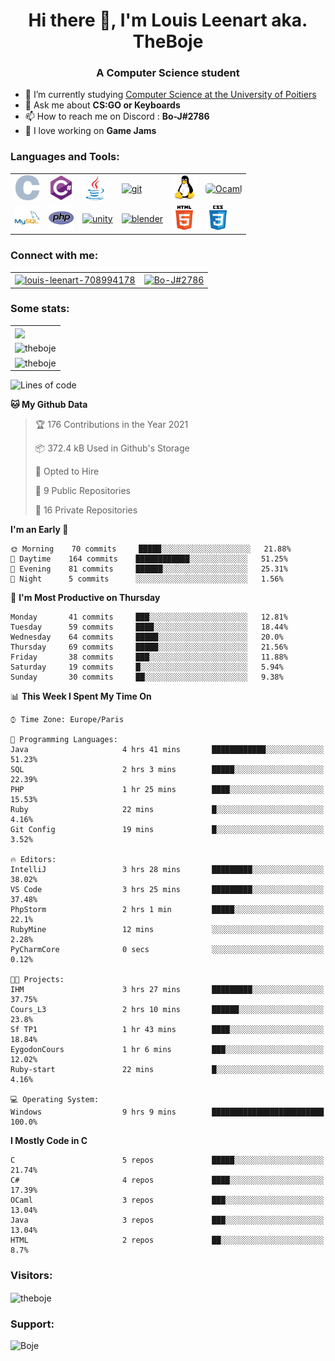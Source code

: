 <h1 align="center">Hi there 👋, I'm Louis Leenart aka. TheBoje</h1>
<h3 align="center">A Computer Science student</h3>

- 🔭 I’m currently studying [Computer Science at the University of Poitiers](http://formations.univ-poitiers.fr/fr/index/autre-diplome-niveau-master-AM/autre-diplome-niveau-master-AM/cmi-informatique-JD2XQGVY.html)
- 💬 Ask me about **CS:GO or Keyboards** <!-- TODO Ajouter un svg d'ergodox -->
- 📫 How to reach me on Discord : **Bo-J#2786**
- 🎯 I love working on **Game Jams**

<h3 align="left">Languages and Tools:</h3>
<p align="center"> 
  <table align="center">
    <tr>
      <td><a href="https://www.cprogramming.com/" target="_blank"> <img src="https://raw.githubusercontent.com/devicons/devicon/master/icons/c/c-original.svg" alt="c" width="40" height="40"/> </a> 
      <td><a href="https://www.w3schools.com/cs/" target="_blank"> <img src="https://raw.githubusercontent.com/devicons/devicon/master/icons/csharp/csharp-original.svg" alt="csharp" width="40" height="40"/> </a> 
      <td><a href="https://www.java.com" target="_blank"> <img src="https://raw.githubusercontent.com/devicons/devicon/master/icons/java/java-original.svg" alt="java" width="40" height="40"/> </a> 
      <td><a href="https://git-scm.com/" target="_blank"> <img src="https://www.vectorlogo.zone/logos/git-scm/git-scm-icon.svg" alt="git" width="40" height="40"/> </a>
      <td><a href="https://www.linux.org/" target="_blank"> <img src="https://raw.githubusercontent.com/devicons/devicon/master/icons/linux/linux-original.svg" alt="linux" width="40" height="40"/> </a> 
      <td><a href="" target="_blank"> <img src="https://ocaml.org/img/OCaml_Sticker.svg" alt="Ocaml" width="40" height="40" style="border-radius: 5px;"/> </a>
    <tr>
      <td><a href="https://www.mysql.com/" target="_blank"> <img src="https://raw.githubusercontent.com/devicons/devicon/master/icons/mysql/mysql-original-wordmark.svg" alt="mysql" width="40" height="40"/> </a>
      <td><a href="https://www.php.net" target="_blank"> <img src="https://raw.githubusercontent.com/devicons/devicon/master/icons/php/php-original.svg" alt="php" width="40" height="40"/> </a>
      <td><a href="https://unity.com/" target="_blank"> <img src="https://www.vectorlogo.zone/logos/unity3d/unity3d-icon.svg" alt="unity" width="40" height="40"/> </a>
      <td><a href="https://www.blender.org/" target="_blank"> <img src="https://download.blender.org/branding/community/blender_community_badge_white.svg" alt="blender" width="40" height="40"/> </a> 
      <td><a href="https://www.w3.org/html/" target="_blank"> <img src="https://raw.githubusercontent.com/devicons/devicon/master/icons/html5/html5-original-wordmark.svg" alt="html5" width="40" height="40"/> </a>
      <td><a href="https://www.w3schools.com/css/" target="_blank"> <img src="https://raw.githubusercontent.com/devicons/devicon/master/icons/css3/css3-original-wordmark.svg" alt="css3" width="40" height="40"/> </a>  
  </table>
  
</p>

<h3 align="left">Connect with me:</h3>
<p align="left">
  <table align="center">
    <tr>
      <td><a href="https://linkedin.com/in/louis-leenart-708994178" target="blank"><img align="center" src="https://cdn.jsdelivr.net/npm/simple-icons@3.0.1/icons/linkedin.svg" alt="louis-leenart-708994178" height="40" width="40"/></a>
      <td><a href="https://discord.gg/Bo-J#2786" target="blank"><img align="center" src="https://cdn.jsdelivr.net/npm/simple-icons@3.0.1/icons/discord.svg" alt="Bo-J#2786" height="40" width="40"/></a> 
  </table>
</p>

<h3 align="left">Some stats:</h3>
<p align="center">
  <table align="center">
    <tr><td><img align="center" src="https://github-readme-stats.vercel.app/api?username=TheBoje&show_icons=true&theme=dark&count_private=true" />
    <tr><td><img align="center" src="https://github-readme-streak-stats.herokuapp.com/?user=theboje&theme=dark&count_private=true&" alt="theboje" />
    <tr><td><img align="center" src="https://github-readme-stats.vercel.app/api/wakatime?username=Bo_J&theme=dark" alt="theboje" />
  </table>
</p>

<!--START_SECTION:waka-->
![Lines of code](https://img.shields.io/badge/From%20Hello%20World%20I%27ve%20Written-584105%20lines%20of%20code-blue)

**🐱 My Github Data** 

> 🏆 176 Contributions in the Year 2021
 > 
> 📦 372.4 kB Used in Github's Storage 
 > 
> 💼 Opted to Hire
 > 
> 📜 9 Public Repositories 
 > 
> 🔑 16 Private Repositories  
 > 
**I'm an Early 🐤** 

```text
🌞 Morning    70 commits     █████░░░░░░░░░░░░░░░░░░░░   21.88% 
🌆 Daytime    164 commits    ████████████░░░░░░░░░░░░░   51.25% 
🌃 Evening    81 commits     ██████░░░░░░░░░░░░░░░░░░░   25.31% 
🌙 Night      5 commits      ░░░░░░░░░░░░░░░░░░░░░░░░░   1.56%

```
📅 **I'm Most Productive on Thursday** 

```text
Monday       41 commits     ███░░░░░░░░░░░░░░░░░░░░░░   12.81% 
Tuesday      59 commits     ████░░░░░░░░░░░░░░░░░░░░░   18.44% 
Wednesday    64 commits     █████░░░░░░░░░░░░░░░░░░░░   20.0% 
Thursday     69 commits     █████░░░░░░░░░░░░░░░░░░░░   21.56% 
Friday       38 commits     ███░░░░░░░░░░░░░░░░░░░░░░   11.88% 
Saturday     19 commits     █░░░░░░░░░░░░░░░░░░░░░░░░   5.94% 
Sunday       30 commits     ██░░░░░░░░░░░░░░░░░░░░░░░   9.38%

```


📊 **This Week I Spent My Time On** 

```text
⌚︎ Time Zone: Europe/Paris

💬 Programming Languages: 
Java                     4 hrs 41 mins       ████████████░░░░░░░░░░░░░   51.23% 
SQL                      2 hrs 3 mins        █████░░░░░░░░░░░░░░░░░░░░   22.39% 
PHP                      1 hr 25 mins        ████░░░░░░░░░░░░░░░░░░░░░   15.53% 
Ruby                     22 mins             █░░░░░░░░░░░░░░░░░░░░░░░░   4.16% 
Git Config               19 mins             █░░░░░░░░░░░░░░░░░░░░░░░░   3.52%

🔥 Editors: 
IntelliJ                 3 hrs 28 mins       █████████░░░░░░░░░░░░░░░░   38.02% 
VS Code                  3 hrs 25 mins       █████████░░░░░░░░░░░░░░░░   37.48% 
PhpStorm                 2 hrs 1 min         █████░░░░░░░░░░░░░░░░░░░░   22.1% 
RubyMine                 12 mins             ░░░░░░░░░░░░░░░░░░░░░░░░░   2.28% 
PyCharmCore              0 secs              ░░░░░░░░░░░░░░░░░░░░░░░░░   0.12%

🐱‍💻 Projects: 
IHM                      3 hrs 27 mins       █████████░░░░░░░░░░░░░░░░   37.75% 
Cours_L3                 2 hrs 10 mins       ██████░░░░░░░░░░░░░░░░░░░   23.8% 
Sf TP1                   1 hr 43 mins        ████░░░░░░░░░░░░░░░░░░░░░   18.84% 
EygodonCours             1 hr 6 mins         ███░░░░░░░░░░░░░░░░░░░░░░   12.02% 
Ruby-start               22 mins             █░░░░░░░░░░░░░░░░░░░░░░░░   4.16%

💻 Operating System: 
Windows                  9 hrs 9 mins        █████████████████████████   100.0%

```

**I Mostly Code in C** 

```text
C                        5 repos             █████░░░░░░░░░░░░░░░░░░░░   21.74% 
C#                       4 repos             ████░░░░░░░░░░░░░░░░░░░░░   17.39% 
OCaml                    3 repos             ███░░░░░░░░░░░░░░░░░░░░░░   13.04% 
Java                     3 repos             ███░░░░░░░░░░░░░░░░░░░░░░   13.04% 
HTML                     2 repos             ██░░░░░░░░░░░░░░░░░░░░░░░   8.7%

```



<!--END_SECTION:waka-->

<h3 align="left">Visitors:</h3>
<p><img align="center" src="https://visitor-badge.glitch.me/badge?page_id=TheBoje" alt="theboje" /></p>

<h3 align="left">Support:</h3>
<p><a href="https://www.buymeacoffee.com/Boje"> <img align="left" src="https://cdn.buymeacoffee.com/buttons/v2/default-yellow.png" height="50" width="210" alt="Boje" /></a></p>